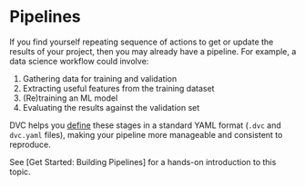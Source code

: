 # Pipelines

If you find yourself repeating sequence of actions to get or update the results
of your project, then you may already have a pipeline. For example, a data
science workflow could involve:

1. Gathering data for training and validation
2. Extracting useful features from the training dataset
3. (Re)training an ML model
4. Evaluating the results against the validation set

DVC helps you [define] these stages in a standard YAML format (`.dvc` and
`dvc.yaml` files), making your <abbr>pipeline</abbr> more manageable and
consistent to reproduce.

See [Get Started: Building Pipelines] for a hands-on introduction to this topic.

[define]: /doc/user-guide/pipelines/defining-pipelines
[get started: data pipelines]: /doc/start/pipelines/building-pipelines
